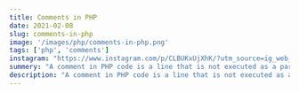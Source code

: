 ```yaml
---
title: Comments in PHP
date: 2021-02-08
slug: comments-in-php
image: '/images/php/comments-in-php.png'
tags: ['php', 'comments']
instagram: "https://www.instagram.com/p/CLBUKxUjXhK/?utm_source=ig_web_copy_link"
summery: "A comment in PHP code is a line that is not executed as a part of the program. Its only purpose is to be read by someone who is looking at the code."
description: "A comment in PHP code is a line that is not executed as a part of the program. Its only purpose is to be read by someone who is looking at the code."
---
```

